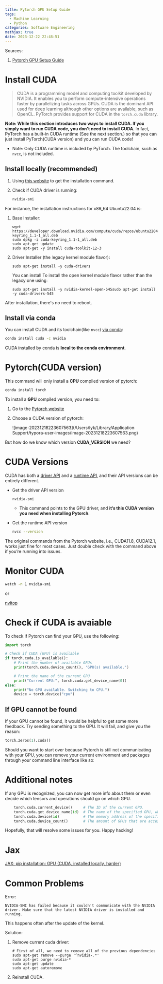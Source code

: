 ```yaml
---
title: Pytorch GPU Setup Guide
tags:
  - Machine Learning
  - Python
categories: Software Engineering
mathjax: true
date: 2023-12-22 22:48:51
---
```



Sources:

1. [Pytorch GPU Setup Guide](https://mct-master.github.io/machine-learning/2023/04/25/olivegr-pytorch-gpu.html)

<!--more-->

# Install CUDA

> CUDA is a programming model and computing toolkit developed by NVIDIA.  It enables you to perform compute-intensive operations faster by  parallelizing tasks across GPUs. CUDA is the dominant API used for deep  learning although other options are available, such as OpenCL. PyTorch  provides support for CUDA in the `torch.cuda` library. 



**Note: While this section introduces two ways to install CUDA. If you simply want to run CUDA code, you don't need to install CUDA**. In fact, PyTorch has a built-in CUDA runtime (See the next section.) so that you can just install PyTorch(CUDA version) and you can run CUDA code! 

* Note: Only CUDA runtime is included by PyTorch. The toolchain, such as `nvcc`, is not included.

## Install locally (recommended)

1. Using [this website](https://developer.nvidia.com/cuda-downloads) to get the installation command.

2. Check if CUDA driver is running:

   ```sh
   nvidia-smi
   ```

For instance, the installation instructions for x86_64 Ubuntu22.04 is:

1. Base Installer:

   ```
   wget https://developer.download.nvidia.com/compute/cuda/repos/ubuntu2204/x86_64/cuda-keyring_1.1-1_all.deb
   sudo dpkg -i cuda-keyring_1.1-1_all.deb
   sudo apt-get update
   sudo apt-get -y install cuda-toolkit-12-3
   ```

2. Driver Installer (the legacy kernel module flavor):

   ```
   sudo apt-get install -y cuda-drivers
   ```

   You can install To install the open kernel module flavor rather than the legacy one using:

   ```
   sudo apt-get install -y nvidia-kernel-open-545sudo apt-get install -y cuda-drivers-545
   ```

After installation, there's no need to reboot.

## Install via conda

You can install CUDA and its toolchain(like `nvcc`) [via conda](https://docs.nvidia.com/cuda/cuda-installation-guide-microsoft-windows/index.html?highlight=conda#conda-overview):

```sh
conda install cuda -c nvidia
```

CUDA installed by conda is **local to the conda environment**.



# Pytorch(CUDA version)

This command will only install a **CPU** compiled version of pytorch:

```sh
conda install torch
```



To install a **GPU** compiled version, you need to:

1. Go to the [Pytorch website](https://pytorch.org/get-started/locally/)

2. Choose a CUDA version of pytorch:

   ![image-20231218223607563](/Users/lyk/Library/Application Support/typora-user-images/image-20231218223607563.png)



But how do we know which version **CUDA_VERSION** we need?

# CUDA Versions

CUDA has both a <u>driver API</u> and a <u>runtime API</u>, and their API versions can be entirely different. 



* Get the driver API version

  ```shell
  nvidia-smi
  ```

  * This command points to the GPU  driver, and **it’s this CUDA version you need when installing Pytorch**.

* Get the runtime API version

  ```sh
  nvcc --version
  ```

The original commands from the Pytorch website, i.e., CUDA11.8, CUDA12.1, works just fine for most cases. Just double check with the command above if you’re  running into issues.

# Monitor CUDA

```sh
watch -n 1 nvidia-smi
```

or

[nvitop](https://github.com/XuehaiPan/nvitop?tab=readme-ov-file)



# Check if CUDA is avaiable

To check if Pytorch can find your GPU, use the following:

```python
import torch

# Check if CUDA (GPU) is available
if torch.cuda.is_available():
    # Print the number of available GPUs
    print(torch.cuda.device_count(), "GPU(s) available.")

    # Print the name of the current GPU
    print("Current GPU:", torch.cuda.get_device_name(0))
else:
    print("No GPU available. Switching to CPU.")
    device = torch.device("cpu")
```

## If GPU cannot be found

If your GPU cannot be found, it would be helpful to get some more feedback. Try  sending something to the GPU. It will fail, and give you the reason:

```python
torch.zeros(1).cuda()
```

Should you want to start over because Pytorch is still not  communicating with your GPU, you can remove your current environment and packages through your command line interface like so:

# Additional notes

If any GPU is recognized, you can now get more info about them or  even decide which tensors and operations should go on which GPU.

```python
    torch.cuda.current_device()     # The ID of the current GPU.
    torch.cuda.get_device_name(id)  # The name of the specified GPU, where id is an integer.
    torch.cuda.device(id)           # The memory address of the specified GPU, where id is an integer.
    torch.cuda.device_count()       # The amount of GPUs that are accessible.
```

Hopefully, that will resolve some issues for you. Happy hacking!

# Jax



[JAX: pip installation: GPU (CUDA, installed locally, harder)](https://jax.readthedocs.io/en/latest/installation.html)

# Common Problems

Error:

```
NVIDIA-SMI has failed because it couldn't communicate with the NVIDIA driver. Make sure that the latest NVIDIA driver is installed and running.
```

This happens often after the update of the kernel.



Solution:

1. Remove current cuda driver:

   ```
   # First of all, we need to remove all of the previous dependencies
   sudo apt-get remove --purge '^nvidia-.*'
   sudo apt-get purge nvidia-*
   sudo apt-get update
   sudo apt-get autoremove
   ```

2. Reinstall CUDA.

